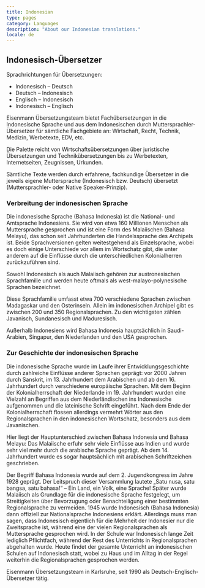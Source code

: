 ```yaml
---
title: Indonesian
type: pages
category: Languages
description: "About our Indonesian translations."
locale: de
---
```


## Indonesisch-Übersetzer

Sprachrichtungen für Übersetzungen:
- Indonesisch – Deutsch
- Deutsch – Indonesisch
- Englisch – Indonesisch
- Indonesisch – Englisch

Eisenmann Übersetzungsteam bietet Fachübersetzungen in die Indonesische Sprache und aus dem Indonesischen durch Muttersprachler-Übersetzer für sämtliche Fachgebiete an: Wirtschaft, Recht, Technik, Medizin, Werbetexte, EDV, etc.

Die Palette reicht von Wirtschaftsübersetzungen über juristische Übersetzungen und Technikübersetzungen bis zu Werbetexten, Internetseiten, Zeugnissen, Urkunden.

Sämtliche Texte werden durch erfahrene, fachkundige Übersetzer in die jeweils eigene Muttersprache (Indonesisch bzw. Deutsch) übersetzt (Muttersprachler- oder Native Speaker-Prinzip).

### Verbreitung der indonesischen Sprache
Die indonesische Sprache (Bahasa Indonesia) ist die National- und Amtsprache Indonesiens. Sie wird von etwa 160 Millionen Menschen als Muttersprache gesprochen und ist eine Form des Malaiischen (Bahasa Melayu), das schon seit Jahrhunderten die Handelssprache des Archipels ist. Beide Sprachversionen gelten weitestgehend als Einzelsprache, wobei es doch einige Unterschiede vor allem im Wortschatz gibt, die unter anderem auf die Einflüsse durch die unterschiedlichen Kolonialherren zurückzuführen sind.

Sowohl Indonesisch als auch Malaiisch gehören zur austronesischen Sprachfamilie und werden heute oftmals als west-malayo-polynesische Sprachen bezeichnet.

Diese Sprachfamilie umfasst etwa 700 verschiedene Sprachen zwischen Madagaskar und den Osterinseln. Allein im indonesischen Archipel gibt es zwischen 200 und 350 Regionalsprachen. Zu den wichtigsten zählen Javanisch, Sundanesisch und Maduresisch.

Außerhalb Indonesiens wird Bahasa Indonesia hauptsächlich in Saudi-Arabien, Singapur, den Niederlanden und den USA gesprochen.

### Zur Geschichte der indonesischen Sprache
Die indonesische Sprache wurde im Laufe ihrer Entwicklungsgeschichte durch zahlreiche Einflüsse anderer Sprachen geprägt: vor 2000 Jahren durch Sanskrit, im 13. Jahrhundert dem Arabischen und ab dem 16. Jahrhundert durch verschiedene europäische Sprachen. Mit dem Beginn der Kolonialherrschaft der Niederlande im 19. Jahrhundert wurden eine Vielzahl an Begriffen aus dem Niederländischen ins Indonesische aufgenommen und die lateinische Schrift eingeführt. Nach dem Ende der Kolonialherrschaft flossen allerdings vermehrt Wörter aus den Regionalsprachen in den indonesischen Wortschatz, besonders aus dem Javanischen.

Hier liegt der Hauptunterschied zwischen Bahasa Indonesia und Bahasa Melayu: Das Malaiische erfuhr sehr viele Einflüsse aus Indien und wurde sehr viel mehr durch die arabische Sprache geprägt. Ab dem 14. Jahrhundert wurde es sogar hauptsächlich mit arabischen Schriftzeichen geschrieben.

Der Begriff Bahasa Indonesia wurde auf dem 2. Jugendkongress im Jahre 1928 geprägt. Der Leitspruch dieser Versammlung lautete „Satu nusa, satu bangsa, satu bahasa!“ – Ein Land, ein Volk, eine Sprache! Später wurde Malaiisch als Grundlage für die indonesische Sprache festgelegt, um Streitigkeiten über Bevorzugung oder Benachteiligung einer bestimmten Regionalsprache zu vermeiden. 1945 wurde Indonesisch (Bahasa Indonesia) dann offiziell zur Nationalsprache Indonesiens erklärt. Allerdings muss man sagen, dass Indonesisch eigentlich für die Mehrheit der Indonesier nur die Zweitsprache ist, während eine der vielen Regionalsprachen als Muttersprache gesprochen wird. In der Schule war Indonesisch lange Zeit lediglich Pflichtfach, während der Rest des Unterrichts in Regionalsprachen abgehalten wurde. Heute findet der gesamte Unterricht an indonesischen Schulen auf Indonesisch statt, wobei zu Haus und im Alltag in der Regel weiterhin die Regionalsprachen gesprochen werden.

 
Eisenmann Übersetzungsteam in Karlsruhe, seit 1990 als Deutsch-Englisch-Übersetzer tätig.